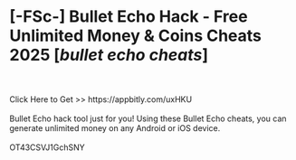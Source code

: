 # [-FSc-] Bullet Echo Hack - Free Unlimited Money & Coins Cheats 2025 [*bullet echo cheats*]
<br>
<br>Click Here to Get >> https://appbitly.com/uxHKU

<br>
<br>Bullet Echo hack tool just for you! Using these Bullet Echo cheats, you can generate unlimited money on any Android or iOS device.
<br>
<br>OT43CSVJ1GchSNY

